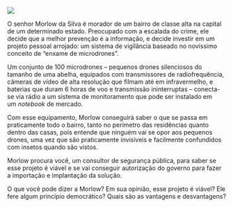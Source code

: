 [![](https://ampli-images.s3.amazonaws.com/production/5363447a-c7fd-40ef-82bf-1a09bfa0977f/original)](https://ampli-images.s3.amazonaws.com/production/5363447a-c7fd-40ef-82bf-1a09bfa0977f/original)

O senhor Morlow da Silva é morador de um bairro de classe alta na capital de um determinado estado. Preocupado com a escalada do crime, ele decide que a melhor prevenção é a informação, e decide investir em um projeto pessoal arrojado: um sistema de vigilância baseado no novíssimo conceito de “enxame de microdrones”.

Um conjunto de 100 microdrones – pequenos drones silenciosos do tamanho de uma abelha, equipados com transmissores de radiofrequência, câmeras de vídeo de alta resolução que filmam até em infravermelho, e baterias que duram 6 horas de voo e transmissão ininterruptas – conecta-se via rádio a um sistema de monitoramento que pode ser instalado em um _notebook_ de mercado.

Com esse equipamento, Morlow conseguirá saber o que se passa em praticamente todo o bairro, tanto no perímetro das residências quanto dentro das casas, pois entende que ninguém vai se opor aos pequenos drones, uma vez que são praticamente invisíveis e facilmente confundidos com insetos quando são vistos.

Morlow procura você, um consultor de segurança pública, para saber se esse projeto é viável e se vai conseguir autorização do governo para fazer a importação e implantação da solução.

O que você pode dizer a Morlow? Em sua opinião, esse projeto é viável? Ele fere algum princípio democrático? Quais são as vantagens e desvantagens?